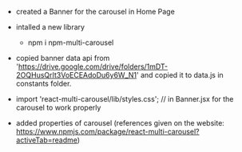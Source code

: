 - created a Banner for the carousel in Home Page
- intalled a new library
    - npm i npm-multi-carousel

- copied banner data api from 'https://drive.google.com/drive/folders/1mDT-2OQHusQrIt3VoECEAdoDu6y6W_N1' and copied it to data.js in constants folder.

- import 'react-multi-carousel/lib/styles.css'; // in Banner.jsx for the carousel to work properly
- added properties of carousel (references given on the website: https://www.npmjs.com/package/react-multi-carousel?activeTab=readme)
